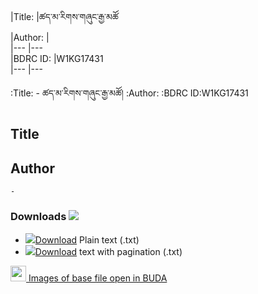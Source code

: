 
|Title:    |ཚད་མ་རིགས་གཞུང་རྒྱ་མཚོ          
|Author:   |		
|---       |---         
|BDRC ID:   |W1KG17431  
|---       |---         





:Title: - ཚད་མ་རིགས་གཞུང་རྒྱ་མཚོ།
:Author: 
:BDRC ID:W1KG17431
## Title
	

## Author
	- 





### Downloads <img src="https://img.icons8.com/cotton/20/000000/download-from-cloud.png">
- ![](https://img.icons8.com/color/20/000000/txt.png)<a href='https://github.com/ta4tsering/P008165/releases/download/v102/P008165_base.zip' class='button'>Download</a>  Plain text (.txt)
- ![](https://img.icons8.com/color/20/000000/txt.png)<a href='https://github.com/ta4tsering/P008165/releases/download/v102/P008165_hfml.zip' class='button'>Download</a> text with pagination (.txt)

[<img width="25" src="https://library.bdrc.io/icons/BUDA-small.svg"> Images of base file open in BUDA](https://library.bdrc.io/show/bdr:W1KG17431)


